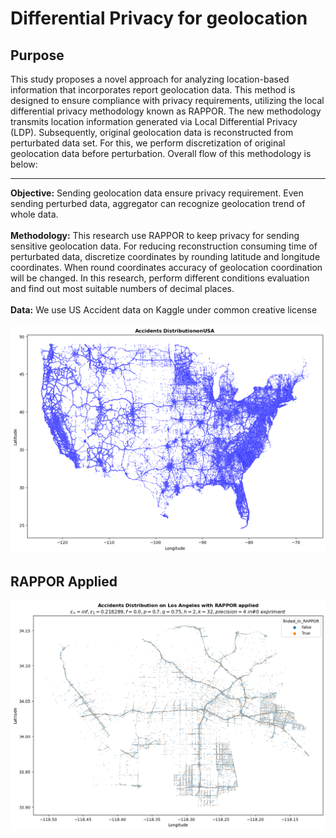 # Differential Privacy for geolocation
## Purpose
This study proposes a novel approach for analyzing location-based information that incorporates report geolocation data. This method is designed to ensure compliance with privacy requirements, utilizing the local differential privacy methodology known as RAPPOR. The new methodology transmits location information generated via Local Differential Privacy (LDP). Subsequently, original geolocation data is reconstructed from perturbated data set. For this, we perform discretization of original geolocation data before perturbation. Overall flow of this methodology is below:<br /><hr />
__Objective:__ Sending geolocation data ensure privacy requirement. Even sending perturbed data, aggregator can recognize geolocation trend of whole data.<br /><br />
__Methodology:__ This research use RAPPOR to keep privacy for sending sensitive geolocation data. For reducing reconstruction consuming time of perturbated data, discretize coordinates by rounding latitude and longitude coordinates. When round coordinates accuracy of geolocation coordination will be changed. In this research, perform different conditions evaluation and find out most suitable numbers of decimal places.<br /><br />
__Data:__ We use US Accident data on Kaggle under common creative license<br /><br />
![US Accident mapping](https://github.com/mystous/differential-privacy-for-geolocation/blob/main/images/us_accident_mapping.png)
## RAPPOR Applied
![](https://github.com/mystous/differential-privacy-for-geolocation/blob/main/images/rappor_applied_sample.png)
